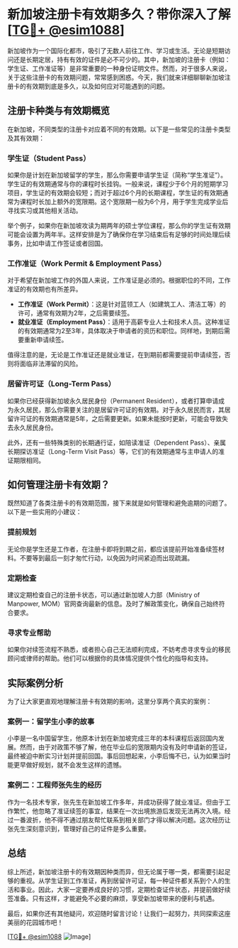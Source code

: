 # 新加坡注册卡有效期多久？带你深入了解[[TG💪+ @esim1088](https://t.me/s/esim1088)]

新加坡作为一个国际化都市，吸引了无数人前往工作、学习或生活。无论是短期访问还是长期定居，持有有效的证件是必不可少的。其中，新加坡的注册卡（例如：学生证、工作准证等）是非常重要的一种身份证明文件。然而，对于很多人来说，关于这些注册卡的有效期问题，常常感到困惑。今天，我们就来详细聊聊新加坡注册卡的有效期到底是多久，以及如何应对可能遇到的问题。

## 注册卡种类与有效期概览

在新加坡，不同类型的注册卡对应着不同的有效期。以下是一些常见的注册卡类型及其有效期：

### 学生证（Student Pass）

如果你是计划在新加坡留学的学生，那么你需要申请学生证（简称“学生准证”）。学生证的有效期通常与你的课程时长挂钩。一般来说，课程少于6个月的短期学习项目，学生证的有效期会较短；而对于超过6个月的长期课程，学生证的有效期通常为课程时长加上额外的宽限期。这个宽限期一般为6个月，用于学生完成学业后寻找实习或其他相关活动。

举个例子，如果你在新加坡攻读为期两年的硕士学位课程，那么你的学生证有效期可能会设置为两年半。这样安排是为了确保你在学习结束后有足够的时间处理后续事务，比如申请工作签证或者回国。

### 工作准证（Work Permit & Employment Pass）

对于希望在新加坡工作的外国人来说，工作准证是必须的。根据职位的不同，工作准证的有效期也有所差异。

- **工作准证（Work Permit）**：这是针对蓝领工人（如建筑工人、清洁工等）的许可，通常有效期为2年，之后需要续签。
- **就业准证（Employment Pass）**：适用于高薪专业人士和技术人员。这种准证的有效期通常为2至3年，具体取决于申请者的资历和职位。同样地，到期后需要重新申请续签。

值得注意的是，无论是工作准证还是就业准证，在到期前都需要提前申请续签，否则将面临非法滞留的风险。

### 居留许可证（Long-Term Pass）

如果你已经获得新加坡永久居民身份（Permanent Resident），或者打算申请成为永久居民，那么你需要关注的是居留许可证的有效期。对于永久居民而言，其居留许可证的有效期通常是5年，之后需要更新。如果未能按时更新，可能会导致失去永久居民身份。

此外，还有一些特殊类别的长期通行证，如陪读准证（Dependent Pass）、亲属长期探访准证（Long-Term Visit Pass）等，它们的有效期通常与主申请人的准证期限相同。

## 如何管理注册卡有效期？

既然知道了各类注册卡的有效期范围，接下来就是如何管理和避免逾期的问题了。以下是一些实用的小建议：

### 提前规划

无论你是学生还是工作者，在注册卡即将到期之前，都应该提前开始准备续签材料。不要等到最后一刻才匆忙行动，以免因为时间紧迫而出现疏漏。

### 定期检查

建议定期检查自己的注册卡状态，可以通过新加坡人力部（Ministry of Manpower, MOM）官网查询最新的信息。及时了解政策变化，确保自己始终符合要求。

### 寻求专业帮助

如果你对续签流程不熟悉，或者担心自己无法顺利完成，不妨考虑寻求专业的移民顾问或律师的帮助。他们可以根据你的具体情况提供个性化的指导和支持。

## 实际案例分析

为了让大家更直观地理解注册卡有效期的影响，这里分享两个真实的案例：

### 案例一：留学生小李的故事

小李是一名中国留学生，他原本计划在新加坡完成三年的本科课程后返回国内发展。然而，由于对政策不够了解，他在毕业后的宽限期内没有及时申请新的签证，最终被迫中断实习计划并提前回国。事后回想起来，小李后悔不已，认为如果当时能更早做好规划，就不会发生这样的遗憾。

### 案例二：工程师张先生的经历

作为一名技术专家，张先生在新加坡工作多年，并成功获得了就业准证。但由于工作繁忙，他忽略了准证续签的事宜，结果在一次出境旅游后发现无法再次入境。经过一番波折，他不得不通过朋友帮忙联系到相关部门才得以解决问题。这次经历让张先生深刻意识到，管理好自己的证件是多么重要。

## 总结

综上所述，新加坡注册卡的有效期因种类而异，但无论属于哪一类，都需要引起足够的重视。从学生证到工作准证，再到居留许可证，每一种证件都关系到个人的生活和事业。因此，大家一定要养成良好的习惯，定期检查证件状态，并提前做好续签准备。只有这样，才能避免不必要的麻烦，享受新加坡带来的便利与机遇。

最后，如果你还有其他疑问，欢迎随时留言讨论！让我们一起努力，共同探索这座美丽的花园城市吧！

[[TG💪+ @esim1088](https://t.me/s/esim1088) ![Image](https://i.postimg.cc/4NQfJmqS/Snipaste-2025-05-13-00-14-12.png)]